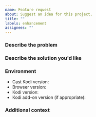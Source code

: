```yaml
---
name: Feature request
about: Suggest an idea for this project.
title: ""
labels: enhancement
assignees: ""
---
```


### Describe the problem

<!-- A clear and concise description of what the problem is. Ex. I'm always
     frustrated when [...] -->

### Describe the solution you'd like

<!-- A clear and concise description of what you want to happen. -->

### Environment

- Cast Kodi version<!-- e.g. 7.4.1 -->:
- Browser version<!-- e.g. Chrome 116.0.5845.140, Firefox 117.0 -->:
- Kodi version<!-- e.g. 20.2 -->:
- Kodi add-on version (if appropriate)<!-- e.g. YouTube 7.0.1 -->:

### Additional context

<!-- Add any other context or screenshots about the feature request here. -->
